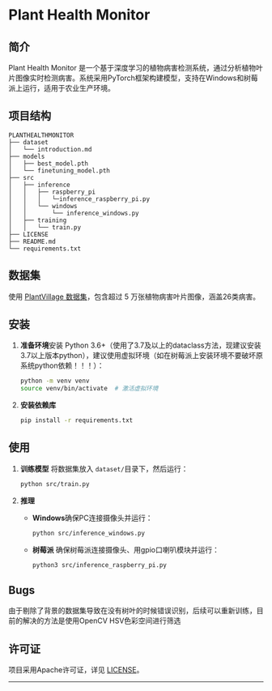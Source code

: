 # Plant Health Monitor

## 简介

Plant Health Monitor 是一个基于深度学习的植物病害检测系统，通过分析植物叶片图像实时检测病害。系统采用PyTorch框架构建模型，支持在Windows和树莓派上运行，适用于农业生产环境。

## 项目结构

```
PLANTHEALTHMONITOR
├── dataset
│   └── introduction.md
├── models
│   ├── best_model.pth
│   └── finetuning_model.pth
├── src
│   ├── inference
│   │   ├── raspberry_pi
│   │   │   └─inference_raspberry_pi.py
│   │   └── windows
│   │       └── inference_windows.py
│   ├── training
│   │   └── train.py
├── LICENSE
├── README.md
└── requirements.txt
```

## 数据集

使用 [PlantVillage 数据集](https://tianchi.aliyun.com/dataset/160100)，包含超过 5 万张植物病害叶片图像，涵盖26类病害。

## 安装

1. **准备环境**安装 Python 3.6+（使用了3.7及以上的dataclass方法，现建议安装3.7以上版本python），建议使用虚拟环境（如在树莓派上安装环境不要破坏原系统python依赖！！！）：

   ```bash
   python -m venv venv
   source venv/bin/activate  # 激活虚拟环境
   ```
2. **安装依赖库**

   ```bash
   pip install -r requirements.txt
   ```

## 使用

1. **训练模型**
   将数据集放入 `dataset/`目录下，然后运行：

   ```bash
   python src/train.py
   ```
2. **推理**

   - **Windows**确保PC连接摄像头并运行：

     ```bash
     python src/inference_windows.py
     ```
   - **树莓派**
     确保树莓派连接摄像头、用gpio口喇叭模块并运行：

     ```bash
     python3 src/inference_raspberry_pi.py
     ```

## Bugs

由于剔除了背景的数据集导致在没有树叶的时候错误识别，后续可以重新训练，目前的解决的方法是使用OpenCV HSV色彩空间进行筛选

## 许可证

项目采用Apache许可证，详见 [LICENSE](LICENSE)。

---
